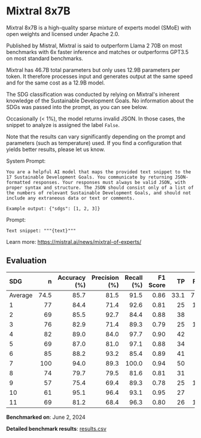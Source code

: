 # Mixtral 8x7B

Mixtral 8x7B is a high-quality sparse mixture of experts model (SMoE) with
open weights and licensed under Apache 2.0.

Published by Mistral, Mixtral is said to outperform Llama 2 70B on most
benchmarks with 6x faster inference and matches or outperforms GPT3.5 on most
standard benchmarks.

Mixtral has 46.7B total parameters but only uses 12.9B parameters per token.
It therefore processes input and generates output at the same speed and for
the same cost as a 12.9B model.

The SDG classification was conducted by relying on Mixtral's inherent
knowledge of the Sustainable Development Goals. No information about the SDGs
was passed into the prompt, as you can see below.

Occasionally (< 1%), the model returns invalid JSON. In those cases, the
snippet to analyze is assigned the label `False`.

Note that the results can vary significantly depending on the prompt and
parameters (such as temperature) used. If you find a configuration that yields
better results, please let us know.

System Prompt:

```
You are a helpful AI model that maps the provided text snippet to the 17 Sustainable Development Goals. You communicate by returning JSON-formatted responses. Your responses must always be valid JSON, with proper syntax and structure. The JSON should consist only of a list of the numbers of relevant Sustainable Development Goals, and should not include any extraneous data or text or comments.

Example output: {"sdgs": [1, 2, 3]}
```

Prompt:

```
Text snippet: """{text}"""
```


Learn more: https://mistral.ai/news/mixtral-of-experts/

## Evaluation

| SDG     |    n |   Accuracy (%) |   Precision (%) |   Recall (%) |   F1 Score |   TP |   FP |   TN |   FN |
|:--------|-----:|---------------:|----------------:|-------------:|-----------:|-----:|-----:|-----:|-----:|
| Average | 74.5 |           85.7 |            81.5 |         91.5 |       0.86 | 33.1 |  7.3 |   31 |  3.1 |
| 1       |   77 |           84.4 |            71.4 |         92.6 |       0.81 |   25 |   10 |   40 |    2 |
| 2       |   69 |           85.5 |            92.7 |         84.4 |       0.88 |   38 |    3 |   21 |    7 |
| 3       |   76 |           82.9 |            71.4 |         89.3 |       0.79 |   25 |   10 |   38 |    3 |
| 4       |   82 |           89.0 |            84.0 |         97.7 |       0.90 |   42 |    8 |   31 |    1 |
| 5       |   69 |           87.0 |            81.0 |         97.1 |       0.88 |   34 |    8 |   26 |    1 |
| 6       |   85 |           88.2 |            93.2 |         85.4 |       0.89 |   41 |    3 |   34 |    7 |
| 7       |  100 |           94.0 |            89.3 |        100.0 |       0.94 |   50 |    6 |   44 |    0 |
| 8       |   74 |           79.7 |            79.5 |         81.6 |       0.81 |   31 |    8 |   28 |    7 |
| 9       |   57 |           75.4 |            69.4 |         89.3 |       0.78 |   25 |   11 |   18 |    3 |
| 10      |   61 |           95.1 |            96.4 |         93.1 |       0.95 |   27 |    1 |   31 |    2 |
| 11      |   69 |           81.2 |            68.4 |         96.3 |       0.80 |   26 |   12 |   30 |    1 |

**Benchmarked on**: June 2, 2024

**Detailed benchmark results**: [results.csv](results.csv)